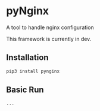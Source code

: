 # pyNginx

A tool to handle nginx configuration

<WORK in PROGRESS>

This framework is currently in dev.

## Installation

```bash
pip3 install pynginx
```



## Basic Run

```bash
...
```

